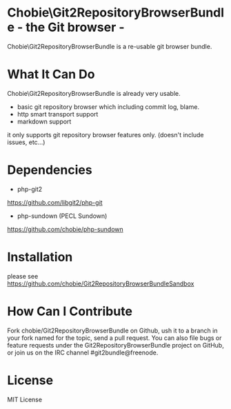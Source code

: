 # Chobie\Git2RepositoryBrowserBundle - the Git browser - 

Chobie\Git2RepositoryBrowserBundle is a re-usable git browser bundle.

# What It Can Do

Chobie\Git2RepositoryBrowserBundle is already very usable.

- basic git repository browser which including commit log, blame.
- http smart transport support
- markdown support

it only supports git repository browser features only. (doesn't include issues, etc...)

# Dependencies

- php-git2

https://github.com/libgit2/php-git

- php-sundown (PECL Sundown)

https://github.com/chobie/php-sundown

# Installation

please see https://github.com/chobie/Git2RepositoryBrowserBundleSandbox

# How Can I Contribute

Fork chobie/Git2RepositoryBrowserBundle on Github, ush it to a branch in your fork named for the topic, send a pull request.
You can also file bugs or feature requests under the Git2RepositoryBrowserBundle project on GitHub, or join us on the IRC channel #git2bundle@freenode.

# License

MIT License
